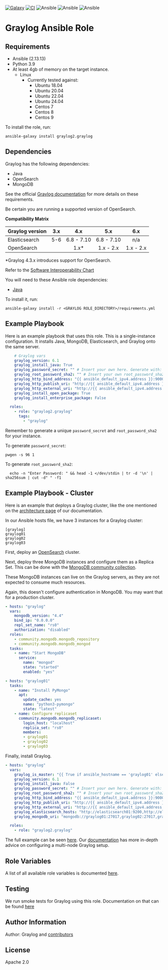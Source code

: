 [![Galaxy](https://img.shields.io/badge/galaxy-graylog--ansible--role-blue)](https://galaxy.ansible.com/Graylog2/graylog) [![CI](https://github.com/Graylog2/graylog-ansible-role/actions/workflows/ci.yml/badge.svg)](https://github.com/Graylog2/graylog-ansible-role/actions/workflows/ci.yml) ![Ansible](https://img.shields.io/ansible/role/d/56392.svg) ![Ansible](https://img.shields.io/badge/dynamic/json.svg?label=min_ansible_version&url=https%3A%2F%2Fgalaxy.ansible.com%2Fapi%2Fv1%2Froles%2F56392%2F&query=$.min_ansible_version) ![Ansible](https://img.shields.io/ansible/quality/56392)


# Graylog Ansible Role

## Requirements

- Ansible (2.13.13)
- Python 3.9
- At least 4gb of memory on the target instance.
  - Linux
    - Currently tested against:
        - Ubuntu 18.04
        - Ubuntu 20.04
        - Ubuntu 22.04
        - Ubuntu 24.04
        - Centos 7
        - Centos 8
        - Centos 9

To install the role, run:

    ansible-galaxy install graylog2.graylog



## Dependencies

Graylog has the following dependencies:
  - Java
  - OpenSearch
  - MongoDB

See the official [Graylog documentation](https://docs.graylog.org/docs/installing) for more details on these requirements.

Be certain you are running a supported version of OpenSearch.

**Compatibility Matrix**

| Graylog version   | 3.x |    4.x     | 5.x | 6.x |
|:--------------|:-------------:|:----------:|:-------------:|:-------------:|
| Elasticsearch | 5-6 | 6.8 - 7.10 | 6.8 - 7.10 | n/a |
 | OpenSearch | |    1.x*    | 1.x - 2.x | 1.x - 2.x |
*Graylog 4.3.x introduces support for OpenSearch.

Refer to the [Software Interoperability Chart](https://go2docs.graylog.org/5-0/planning_your_deployment/planning_your_upgrade_to_opensearch.htm)

You will need to these Ansible role dependencies:
  - [Java](https://github.com/lean-delivery/ansible-role-java)

To install it, run:

    ansible-galaxy install -r <GRAYLOG ROLE_DIRECTORY>/requirements.yml





## Example Playbook

Here is an example playbook that uses this role. This is a single-instance configuration. It installs Java, MongoDB, Elasticsearch, and Graylog onto the same server.

```yaml
    # Graylog vars
    graylog_version: 6.1
    graylog_install_java: True
    graylog_password_secret: "" # Insert your own here. Generate with: pwgen -s 96 1
    graylog_root_password_sha2: "" # Insert your own root_password_sha2 here.
    graylog_http_bind_address: "{{ ansible_default_ipv4.address }}:9000"
    graylog_http_publish_uri: "http://{{ ansible_default_ipv4.address }}:9000/"
    graylog_http_external_uri: "http://{{ ansible_default_ipv4.address }}:9000/"
    graylog_install_open_package: True
    graylog_install_enterprise_package: False

  roles:
    - role: "graylog2.graylog"
      tags:
        - "graylog"
```

Remember to generate a unique `password_secret` and `root_password_sha2` for your instance.

To generate `password_secret`:

    pwgen -s 96 1

To generate `root_password_sha2`:

      echo -n "Enter Password: " && head -1 </dev/stdin | tr -d '\n' | sha256sum | cut -d" " -f1


## Example Playbook - Cluster

Here is an example that deploys a Graylog cluster, like the one mentioned on the [architecture page](https://docs.graylog.org/docs) of our documentation.

In our Ansible hosts file, we have 3 instances for a Graylog cluster:

```
[graylog]
graylog01
graylog02
graylog03
```

First, deploy an [OpenSearch](https://opensearch.org/) cluster.

Next, deploy three MongoDB instances and configure them as a Replica Set. This can be done with the [MongoDB community collection](https://github.com/ansible-collections/community.mongodb).

These MongoDB instances can live on the Graylog servers, as they are not expected to consume much resources.

Again, this doesn't configure authentication in MongoDB. You may want that for a production cluster.

```yaml
- hosts: "graylog"
  vars:
    mongodb_version: "4.4"
    bind_ip: "0.0.0.0"
    repl_set_name: "rs0"
    authorization: "disabled"
  roles:
    - community.mongodb.mongodb_repository
    - community.mongodb.mongodb_mongod
  tasks:
    - name: "Start MongoDB"
      service:
        name: "mongod"
        state: "started"
        enabled: "yes"

- hosts: "graylog01"
  tasks:
    - name: "Install PyMongo"
      apt:
        update_cache: yes
        name: "python3-pymongo"
        state: "latest"
    - name: Configure replicaset
      community.mongodb.mongodb_replicaset:
        login_host: "localhost"
        replica_set: "rs0"
        members:
        - graylog01
        - graylog02
        - graylog03
```

Finally, install Graylog.

```yaml
- hosts: "graylog"
  vars:
    graylog_is_master: "{{ True if ansible_hostname == 'graylog01' else False }}"
    graylog_version: 6.1
    graylog_install_java: False
    graylog_password_secret: "" # Insert your own here. Generate with: pwgen -s 96 1
    graylog_root_password_sha2: "" # Insert your own root_password_sha2 here.
    graylog_http_bind_address: "{{ ansible_default_ipv4.address }}:9000"
    graylog_http_publish_uri: "http://{{ ansible_default_ipv4.address }}:9000/"
    graylog_http_external_uri: "http://{{ ansible_default_ipv4.address }}:9000/"
    graylog_elasticsearch_hosts: "http://elasticsearch01:9200,http://elasticsearch02:9200,http://elasticsearch03:9200"
    graylog_mongodb_uri: "mongodb://graylog01:27017,graylog02:27017,graylog03:27017/graylog"

  roles:
    - role: "graylog2.graylog"
```

The full example can be seen [here](molecule/example2/converge.yml). Our [documentation](https://docs.graylog.org/v1/docs/multinode-setup) has more in-depth advice on configuring a multi-node Graylog setup.


## Role Variables

A list of all available role variables is documented [here](docs/Variables.md).

## Testing

We run smoke tests for Graylog using this role. Documentation on that can be found [here](docs/Testing.md)

## Author Information

Author: Graylog and [contributors](https://github.com/Graylog2/graylog2-ansible-role/graphs/contributors)

## License

Apache 2.0
